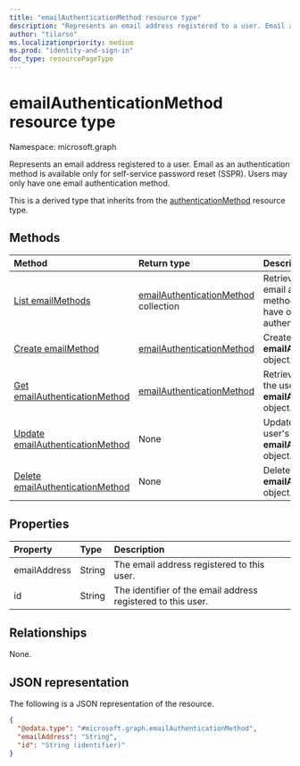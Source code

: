 ```yaml
---
title: "emailAuthenticationMethod resource type"
description: "Represents an email address registered to a user. Email as an authentication method is available only for self-service password reset (SSPR)."
author: "tilarso"
ms.localizationpriority: medium
ms.prod: "identity-and-sign-in"
doc_type: resourcePageType
---
```


# emailAuthenticationMethod resource type

Namespace: microsoft.graph

Represents an email address registered to a user. Email as an authentication method is available only for self-service password reset (SSPR). Users may only have one email authentication method.

This is a derived type that inherits from the [authenticationMethod](authenticationmethod.md) resource type.

## Methods
|Method|Return type|Description|
|:---|:---|:---|
|[List emailMethods](../api/authentication-list-emailmethods.md)|[emailAuthenticationMethod](../resources/emailauthenticationmethod.md) collection|Retrieve a list of a user's email authentication methods. Users may only have one email authentication method.|
|[Create emailMethod](../api/authentication-post-emailmethods.md)|[emailAuthenticationMethod](../resources/emailauthenticationmethod.md)|Create a user's **emailAuthenticationMethod** object.|
|[Get emailAuthenticationMethod](../api/emailauthenticationmethod-get.md)|[emailAuthenticationMethod](../resources/emailauthenticationmethod.md)|Retrieve the properties of the user's **emailAuthenticationMethod** object.|
|[Update emailAuthenticationMethod](../api/emailauthenticationmethod-update.md)| None |Update the properties of a user's **emailAuthenticationMethod** object.|
|[Delete emailAuthenticationMethod](../api/emailauthenticationmethod-delete.md)|None|Delete a user's **emailAuthenticationMethod** object.|


## Properties
|Property|Type|Description|
|:---|:---|:---|
|emailAddress|String|The email address registered to this user.|
|id|String|The identifier of the email address registered to this user.|

## Relationships
None.

## JSON representation
The following is a JSON representation of the resource.
<!-- {
  "blockType": "resource",
  "keyProperty": "id",
  "@odata.type": "microsoft.graph.emailAuthenticationMethod",
  "baseType": "microsoft.graph.authenticationMethod",
  "openType": false
}
-->
``` json
{
  "@odata.type": "#microsoft.graph.emailAuthenticationMethod",
  "emailAddress": "String",
  "id": "String (identifier)"
}
```

